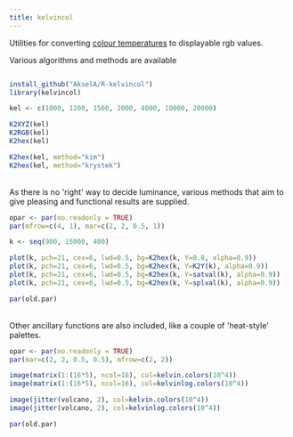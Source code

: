 ```yaml
---
title: kelvincol
---
```


Utilities for converting [colour temperatures](https://en.wikipedia.org/wiki/Color_temperature) to displayable rgb values.

Various algorithms and methods are available

```R

install_github("AkselA/R-kelvincol")
library(kelvincol)

kel <- c(1000, 1200, 1500, 2000, 4000, 10000, 20000)

K2XYZ(kel)
K2RGB(kel)
K2hex(kel)

K2hex(kel, method="kim")
K2hex(kel, method="krystek")
```
\
As there is no 'right' way to decide luminance, various methods that aim to give pleasing and functional results are supplied.
```R
opar <- par(no.readonly = TRUE)
par(mfrow=c(4, 1), mar=c(2, 2, 0.5, 1))

k <- seq(900, 15000, 400)

plot(k, pch=21, cex=6, lwd=0.5, bg=K2hex(k, Y=0.8, alpha=0.9))
plot(k, pch=21, cex=6, lwd=0.5, bg=K2hex(k, Y=K2Y(k), alpha=0.9))
plot(k, pch=21, cex=6, lwd=0.5, bg=K2hex(k, Y=satval(k), alpha=0.9))
plot(k, pch=21, cex=6, lwd=0.5, bg=K2hex(k, Y=splval(k), alpha=0.9))

par(old.par)
```
\
Other ancillary functions are also included, like a couple of 'heat-style' palettes.
```R
opar <- par(no.readonly = TRUE)
par(mar=c(2, 2, 0.5, 0.5), mfrow=c(2, 2))

image(matrix(1:(16*5), ncol=16), col=kelvin.colors(10^4))
image(matrix(1:(16*5), ncol=16), col=kelvinlog.colors(10^4))

image(jitter(volcano, 2), col=kelvin.colors(10^4))
image(jitter(volcano, 2), col=kelvinlog.colors(10^4))

par(old.par)
```
